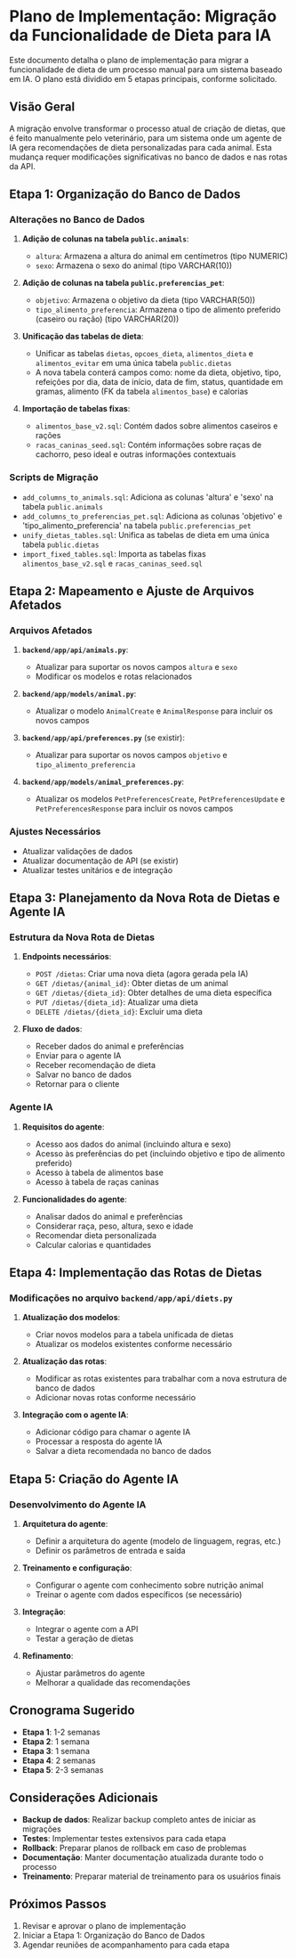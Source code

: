 # Plano de Implementação: Migração da Funcionalidade de Dieta para IA

Este documento detalha o plano de implementação para migrar a funcionalidade de dieta de um processo manual para um sistema baseado em IA. O plano está dividido em 5 etapas principais, conforme solicitado.

## Visão Geral

A migração envolve transformar o processo atual de criação de dietas, que é feito manualmente pelo veterinário, para um sistema onde um agente de IA gera recomendações de dieta personalizadas para cada animal. Esta mudança requer modificações significativas no banco de dados e nas rotas da API.

## Etapa 1: Organização do Banco de Dados

### Alterações no Banco de Dados

1. **Adição de colunas na tabela `public.animals`**:
   - `altura`: Armazena a altura do animal em centímetros (tipo NUMERIC)
   - `sexo`: Armazena o sexo do animal (tipo VARCHAR(10))

2. **Adição de colunas na tabela `public.preferencias_pet`**:
   - `objetivo`: Armazena o objetivo da dieta (tipo VARCHAR(50))
   - `tipo_alimento_preferencia`: Armazena o tipo de alimento preferido (caseiro ou ração) (tipo VARCHAR(20))

3. **Unificação das tabelas de dieta**:
   - Unificar as tabelas `dietas`, `opcoes_dieta`, `alimentos_dieta` e `alimentos_evitar` em uma única tabela `public.dietas`
   - A nova tabela conterá campos como: nome da dieta, objetivo, tipo, refeições por dia, data de início, data de fim, status, quantidade em gramas, alimento (FK da tabela `alimentos_base`) e calorias

4. **Importação de tabelas fixas**:
   - `alimentos_base_v2.sql`: Contém dados sobre alimentos caseiros e rações
   - `racas_caninas_seed.sql`: Contém informações sobre raças de cachorro, peso ideal e outras informações contextuais

### Scripts de Migração

- `add_columns_to_animals.sql`: Adiciona as colunas 'altura' e 'sexo' na tabela `public.animals`
- `add_columns_to_preferencias_pet.sql`: Adiciona as colunas 'objetivo' e 'tipo_alimento_preferencia' na tabela `public.preferencias_pet`
- `unify_dietas_tables.sql`: Unifica as tabelas de dieta em uma única tabela `public.dietas`
- `import_fixed_tables.sql`: Importa as tabelas fixas `alimentos_base_v2.sql` e `racas_caninas_seed.sql`

## Etapa 2: Mapeamento e Ajuste de Arquivos Afetados

### Arquivos Afetados

1. **`backend/app/api/animals.py`**:
   - Atualizar para suportar os novos campos `altura` e `sexo`
   - Modificar os modelos e rotas relacionados

2. **`backend/app/models/animal.py`**:
   - Atualizar o modelo `AnimalCreate` e `AnimalResponse` para incluir os novos campos

3. **`backend/app/api/preferences.py`** (se existir):
   - Atualizar para suportar os novos campos `objetivo` e `tipo_alimento_preferencia`

4. **`backend/app/models/animal_preferences.py`**:
   - Atualizar os modelos `PetPreferencesCreate`, `PetPreferencesUpdate` e `PetPreferencesResponse` para incluir os novos campos

### Ajustes Necessários

- Atualizar validações de dados
- Atualizar documentação de API (se existir)
- Atualizar testes unitários e de integração

## Etapa 3: Planejamento da Nova Rota de Dietas e Agente IA

### Estrutura da Nova Rota de Dietas

1. **Endpoints necessários**:
   - `POST /dietas`: Criar uma nova dieta (agora gerada pela IA)
   - `GET /dietas/{animal_id}`: Obter dietas de um animal
   - `GET /dietas/{dieta_id}`: Obter detalhes de uma dieta específica
   - `PUT /dietas/{dieta_id}`: Atualizar uma dieta
   - `DELETE /dietas/{dieta_id}`: Excluir uma dieta

2. **Fluxo de dados**:
   - Receber dados do animal e preferências
   - Enviar para o agente IA
   - Receber recomendação de dieta
   - Salvar no banco de dados
   - Retornar para o cliente

### Agente IA

1. **Requisitos do agente**:
   - Acesso aos dados do animal (incluindo altura e sexo)
   - Acesso às preferências do pet (incluindo objetivo e tipo de alimento preferido)
   - Acesso à tabela de alimentos base
   - Acesso à tabela de raças caninas

2. **Funcionalidades do agente**:
   - Analisar dados do animal e preferências
   - Considerar raça, peso, altura, sexo e idade
   - Recomendar dieta personalizada
   - Calcular calorias e quantidades

## Etapa 4: Implementação das Rotas de Dietas

### Modificações no arquivo `backend/app/api/diets.py`

1. **Atualização dos modelos**:
   - Criar novos modelos para a tabela unificada de dietas
   - Atualizar os modelos existentes conforme necessário

2. **Atualização das rotas**:
   - Modificar as rotas existentes para trabalhar com a nova estrutura de banco de dados
   - Adicionar novas rotas conforme necessário

3. **Integração com o agente IA**:
   - Adicionar código para chamar o agente IA
   - Processar a resposta do agente IA
   - Salvar a dieta recomendada no banco de dados

## Etapa 5: Criação do Agente IA

### Desenvolvimento do Agente IA

1. **Arquitetura do agente**:
   - Definir a arquitetura do agente (modelo de linguagem, regras, etc.)
   - Definir os parâmetros de entrada e saída

2. **Treinamento e configuração**:
   - Configurar o agente com conhecimento sobre nutrição animal
   - Treinar o agente com dados específicos (se necessário)

3. **Integração**:
   - Integrar o agente com a API
   - Testar a geração de dietas

4. **Refinamento**:
   - Ajustar parâmetros do agente
   - Melhorar a qualidade das recomendações

## Cronograma Sugerido

- **Etapa 1**: 1-2 semanas
- **Etapa 2**: 1 semana
- **Etapa 3**: 1 semana
- **Etapa 4**: 2 semanas
- **Etapa 5**: 2-3 semanas

## Considerações Adicionais

- **Backup de dados**: Realizar backup completo antes de iniciar as migrações
- **Testes**: Implementar testes extensivos para cada etapa
- **Rollback**: Preparar planos de rollback em caso de problemas
- **Documentação**: Manter documentação atualizada durante todo o processo
- **Treinamento**: Preparar material de treinamento para os usuários finais

## Próximos Passos

1. Revisar e aprovar o plano de implementação
2. Iniciar a Etapa 1: Organização do Banco de Dados
3. Agendar reuniões de acompanhamento para cada etapa